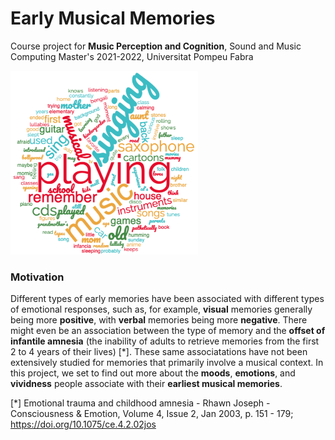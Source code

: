 # Early Musical Memories

Course project for **Music Perception and Cognition**, Sound and Music Computing Master's 2021-2022, Universitat Pompeu Fabra

<img title="" src="https://github.com/chrispla/early-musical-memories/blob/main/first-musical-memory-wordcloud.png" alt="Wordcloud with most common words people associate their early musical memories with. Some of the most prominent are playing, singing, CD, saxophone, and cartoons." width="300" data-align="center">

### Motivation

Different types of early memories have been associated with different types of emotional responses, such as, for example, **visual** memories generally being more **positive**, with **verbal** memories being more **negative**. There might even be an association between the type of memory and the **offset of infantile amnesia** (the inability of adults to retrieve memories from the first 2 to 4 years of their lives) [*]. These same associatations have not been extensively studied for memories that primarily involve a musical context. In this project, we set to find out more about the **moods**, **emotions**, and **vividness** people associate with their **earliest musical memories**.

[*] Emotional trauma and childhood amnesia - Rhawn Joseph - Consciousness & Emotion, Volume 4, Issue 2, Jan 2003, p. 151 - 179; https://doi.org/10.1075/ce.4.2.02jos
